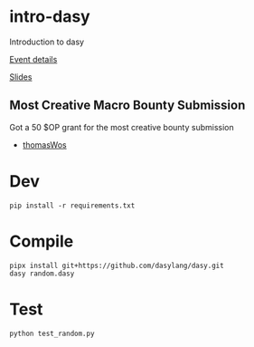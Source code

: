 # intro-dasy
Introduction to dasy

[Event details](https://lu.ma/10rffuc0)

[Slides](https://docs.google.com/presentation/d/1mbx0N_t0iNhmupetT6jb2pEHjLzJjgulxoGvuPglJNE/edit?usp=sharing)

## Most Creative Macro Bounty Submission

Got a 50 $OP grant for the most creative bounty submission

- [thomasWos](https://github.com/thomasWos/dasy-macro-bounty)

# Dev
```
pip install -r requirements.txt
```

# Compile
```
pipx install git+https://github.com/dasylang/dasy.git
dasy random.dasy
```

# Test
```
python test_random.py
```